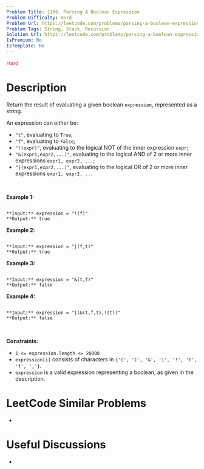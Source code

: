 ```yaml
---
Problem Title: 1106. Parsing A Boolean Expression
Problem Difficulty: Hard
Problem Url: https://leetcode.com/problems/parsing-a-boolean-expression/
Problem Tags: String, Stack, Recursion
Solution Url: https://leetcode.com/problems/parsing-a-boolean-expression/solution/
IsPremium: No
IsTemplate: No
---
```


<span style="color: rgb(233, 30, 99);">Hard</span>

# Description

Return the result of evaluating a given boolean `expression`, represented as a string.


An expression can either be:


* `"t"`, evaluating to `True`;
* `"f"`, evaluating to `False`;
* `"!(expr)"`, evaluating to the logical NOT of the inner expression `expr`;
* `"&(expr1,expr2,...)"`, evaluating to the logical AND of 2 or more inner expressions `expr1, expr2, ...`;
* `"|(expr1,expr2,...)"`, evaluating to the logical OR of 2 or more inner expressions `expr1, expr2, ...`


 


**Example 1:**



```

**Input:** expression = "!(f)"
**Output:** true

```

**Example 2:**



```

**Input:** expression = "|(f,t)"
**Output:** true

```

**Example 3:**



```

**Input:** expression = "&(t,f)"
**Output:** false

```

**Example 4:**



```

**Input:** expression = "|(&(t,f,t),!(t))"
**Output:** false

```

 


**Constraints:**


* `1 <= expression.length <= 20000`
* `expression[i]` consists of characters in `{'(', ')', '&', '|', '!', 't', 'f', ','}`.
* `expression` is a valid expression representing a boolean, as given in the description.




# LeetCode Similar Problems

- []()

# Useful Discussions

- []()
